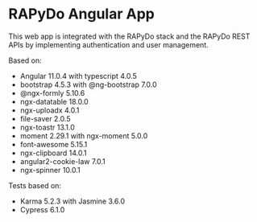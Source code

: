 # RAPyDo Angular App

This web app is integrated with the RAPyDo stack and the RAPyDo REST APIs by implementing authentication and user management.

Based on:

- Angular 11.0.4 with typescript 4.0.5
- bootstrap 4.5.3 with @ng-bootstrap 7.0.0
- @ngx-formly 5.10.6
- ngx-datatable 18.0.0
- ngx-uploadx 4.0.1
- file-saver 2.0.5
- ngx-toastr 13.1.0
- moment 2.29.1 with ngx-moment 5.0.0
- font-awesome 5.15.1
- ngx-clipboard 14.0.1
- angular2-cookie-law 7.0.1
- ngx-spinner 10.0.1

Tests based on:

- Karma 5.2.3 with Jasmine 3.6.0
- Cypress 6.1.0
